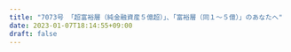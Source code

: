 ```yaml
---
title: "7073号 「超富裕層（純金融資産５億超）」、「富裕層（同１～５億）」のあなたへ"
date: 2023-01-07T18:14:55+09:00
draft: false
---
```


```
```

```
```
